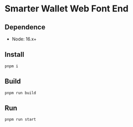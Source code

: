 # Smarter Wallet Web Font End

## Dependence

- Node: 16.x+

## Install

```shell
pnpm i
```

## Build

```shell
pnpm run build
```

## Run

```shell
pnpm run start
```

